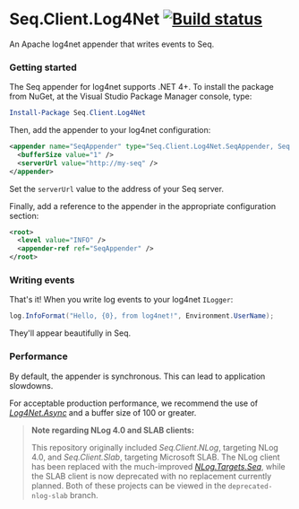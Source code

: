# Seq.Client.Log4Net [![Build status](https://ci.appveyor.com/api/projects/status/sxw4n1a6v9o7db2i?svg=true)](https://ci.appveyor.com/project/datalust/seq-client)

An Apache log4net appender that writes events to Seq.

### Getting started

The Seq appender for log4net supports .NET 4+. To install the package from NuGet, at the Visual 
Studio Package Manager console, type:

```powershell
Install-Package Seq.Client.Log4Net
```

Then, add the appender to your log4net configuration:

```xml
<appender name="SeqAppender" type="Seq.Client.Log4Net.SeqAppender, Seq.Client.Log4Net" >
  <bufferSize value="1" />
  <serverUrl value="http://my-seq" />
</appender>
```

Set the `serverUrl` value to the address of your Seq server.

Finally, add a reference to the appender in the appropriate configuration section:

```xml
<root>
  <level value="INFO" />
  <appender-ref ref="SeqAppender" />
</root>
```

### Writing events

That's it! When you write log events to your log4net `ILogger`:

```csharp
log.InfoFormat("Hello, {0}, from log4net!", Environment.UserName);
```

They'll appear beautifully in Seq.

### Performance

By default, the appender is synchronous. This can lead to application slowdowns.

For acceptable production performance, we recommend the use of [_Log4Net.Async_](https://github.com/cjbhaines/Log4Net.Async)
and a buffer size of 100 or greater.

> **Note regarding NLog 4.0 and SLAB clients:**
>
> This repository originally included _Seq.Client.NLog_, targeting NLog 4.0, and _Seq.Client.Slab_, 
> targeting Microsoft SLAB. The NLog client has been replaced with the much-improved 
> [_NLog.Targets.Seq_](https://github.com/datalust/nlog-targets-seq), while the SLAB client is now 
> deprecated with no replacement currently planned. Both of these projects can be viewed in the 
> `deprecated-nlog-slab` branch.
